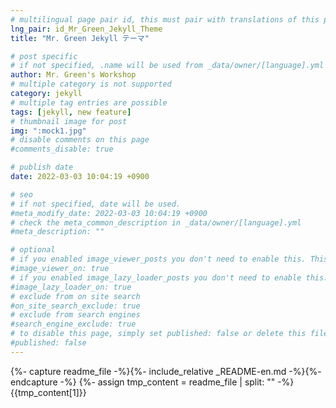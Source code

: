 ```yaml
---
# multilingual page pair id, this must pair with translations of this page. (This name must be unique)
lng_pair: id_Mr_Green_Jekyll_Theme
title: "Mr. Green Jekyll テーマ"

# post specific
# if not specified, .name will be used from _data/owner/[language].yml
author: Mr. Green's Workshop
# multiple category is not supported
category: jekyll
# multiple tag entries are possible
tags: [jekyll, new feature]
# thumbnail image for post
img: ":mock1.jpg"
# disable comments on this page
#comments_disable: true

# publish date
date: 2022-03-03 10:04:19 +0900

# seo
# if not specified, date will be used.
#meta_modify_date: 2022-03-03 10:04:19 +0900
# check the meta_common_description in _data/owner/[language].yml
#meta_description: ""

# optional
# if you enabled image_viewer_posts you don't need to enable this. This is only if image_viewer_posts = false
#image_viewer_on: true
# if you enabled image_lazy_loader_posts you don't need to enable this. This is only if image_lazy_loader_posts = false
#image_lazy_loader_on: true
# exclude from on site search
#on_site_search_exclude: true
# exclude from search engines
#search_engine_exclude: true
# to disable this page, simply set published: false or delete this file
#published: false
---
```


{%- capture readme_file -%}{%- include_relative _README-en.md -%}{%- endcapture -%}
{%- assign tmp_content = readme_file | split: "<!-- readme -->" -%}
{{tmp_content[1]}}
